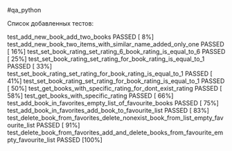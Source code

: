 #qa_python


Список добавленных тестов:

test_add_new_book_add_two_books                                                             PASSED      [  8%] 
test_add_new_book_two_items_with_similar_name_added_only_one                                PASSED      [ 16%] 
test_set_book_rating_set_rating_6_book_rating_is_equal_to_6                                 PASSED      [ 25%]
test_set_book_rating_set_rating_for_book_rating_is_equal_to_1                               PASSED      [ 33%]
test_set_book_rating_set_rating_for_book_rating_is_equal_to_1                               PASSED      [ 41%] 
test_set_book_rating_set_rating_for_book_rating_is_equal_to_1                               PASSED      [ 50%] 
test_get_books_with_specific_rating_for_dont_exist_rating                                   PASSED      [ 58%]
test_get_books_with_specific_rating                                                         PASSED      [ 66%]
test_add_book_in_favorites_empty_list_of_favourite_books                                    PASSED      [ 75%]
test_add_book_in_favorites_add_book_to_favourite_list                                       PASSED      [ 83%] 
test_delete_book_from_favorites_delete_nonexist_book_from_list_empty_favourite_list         PASSED      [ 91%] 
test_delete_book_from_favorites_add_and_delete_books_from_favourite_empty_favourite_list    PASSED      [100%]     
